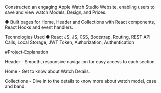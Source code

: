 Constructed an engaging Apple Watch Studio Website, enabling users to save and view watch Models, Design, and Prices.

● Built pages for Home, Header and Collections with React components, React Hooks and event handlers.

Technologies Used
● React JS, JS, CSS, Bootstrap, Routing, REST API Calls, Local Storage, JWT Token, Authorization, Authentication

#Project-Explanation

Header - Smooth, responsive navigation for easy access to each section.

Home - Get to know about Watch Details.

Collections - Dive in to the details to know more about watch model, case and band.

